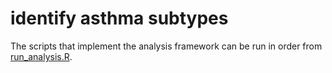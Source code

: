 # identify asthma subtypes

The scripts that implement the analysis framework can be run in order from [run_analysis.R](https://github.com/elsie-h/asthma-subtypes/blob/main/analysis/run_analysis.R).

